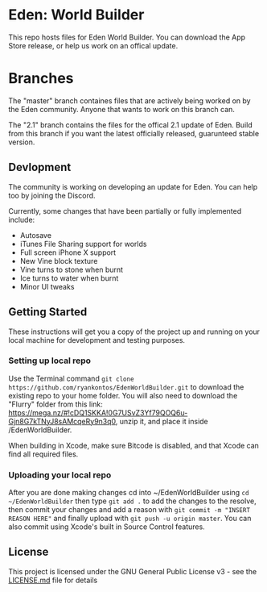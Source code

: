 # Eden: World Builder
This repo hosts files for Eden World Builder. You can download the App Store release, or help us work on an offical update.

# Branches
The "master" branch containes files that are actively being worked on by the Eden community. Anyone that wants to work on this branch can.

The "2.1" branch contains the files for the offical 2.1 update of Eden. Build from this branch if you want the latest officially released, guarunteed stable version.

## Devlopment
The community is working on developing an update for Eden. You can help too by joining the Discord.

Currently, some changes that have been partially or fully implemented include:

- Autosave
- iTunes File Sharing support for worlds
- Full screen iPhone X support
- New Vine block texture
- Vine turns to stone when burnt
- Ice turns to water when burnt
- Minor UI tweaks


## Getting Started

These instructions will get you a copy of the project up and running on your local machine for development and testing purposes.

### Setting up local repo

Use the Terminal command `git clone https://github.com/ryankontos/EdenWorldBuilder.git` to download the existing repo to your home folder. You will also need to download the "Flurry" folder from this link: https://mega.nz/#!cDQ1SKKA!0G7USvZ3Yf79QOQ6u-Gjn8G7kTNyJ8sAMcqeRy9n3q0, unzip it, and place it inside /EdenWorldBuilder.

When building in Xcode, make sure Bitcode is disabled, and that Xcode can find all required files.

### Uploading your local repo

After you are done making changes cd into ~/EdenWorldBuilder using `cd ~/EdenWorldBuilder` then type `git add .` to add the changes to the resolve, then commit your changes and add a reason with `git commit -m "INSERT REASON HERE"` and finally upload with `git push -u origin master`. You can also commit using Xcode's built in Source Control features.

## License

This project is licensed under the GNU General Public License v3 - see the [LICENSE.md](LICENSE.md) file for details
